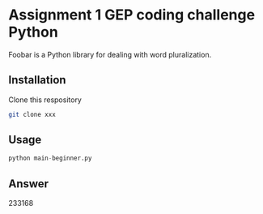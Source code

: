 # Assignment 1 GEP coding challenge Python

Foobar is a Python library for dealing with word pluralization.

## Installation

Clone this respository

```bash
git clone xxx
```

## Usage

```python
python main-beginner.py 
```

## Answer

233168